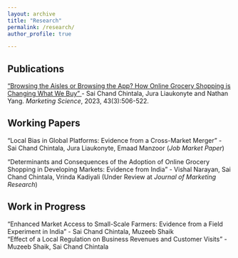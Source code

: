 ```yaml
---
layout: archive
title: "Research"
permalink: /research/
author_profile: true

---
```


<h2> Publications </h2>

<a href="https://pubsonline.informs.org/doi/10.1287/mksc.2022.0292" > “Browsing the Aisles or Browsing the App? How Online Grocery Shopping is Changing What
 We Buy” </a> - Sai Chand Chintala, Jura Liaukonyte and Nathan Yang. <i>Marketing Science</i>, 2023, 43(3):506-522.

<h2> Working Papers </h2>
“Local Bias in Global Platforms: Evidence from a Cross-Market Merger” - Sai Chand Chintala, Jura Liaukonyte, Emaad Manzoor (<i>Job Market Paper</i>)

 “Determinants and Consequences of the Adoption of Online Grocery Shopping in Developing Markets: Evidence from India” - Vishal Narayan, Sai Chand Chintala, Vrinda Kadiyali (Under Review at <i>Journal of Marketing Research</i>)

<h2> Work in Progress </h2>
“Enhanced Market Access to Small-Scale Farmers: Evidence from a Field Experiment in India” - Sai Chand Chintala, Muzeeb Shaik </br>
“Effect of a Local Regulation on Business Revenues and Customer Visits” - Muzeeb Shaik, Sai Chand Chintala



